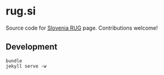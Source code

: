 # rug.si

Source code for [Slovenia RUG](http://www.rug.si/) page. Contributions welcome!

## Development

    bundle
    jekyll serve -w
